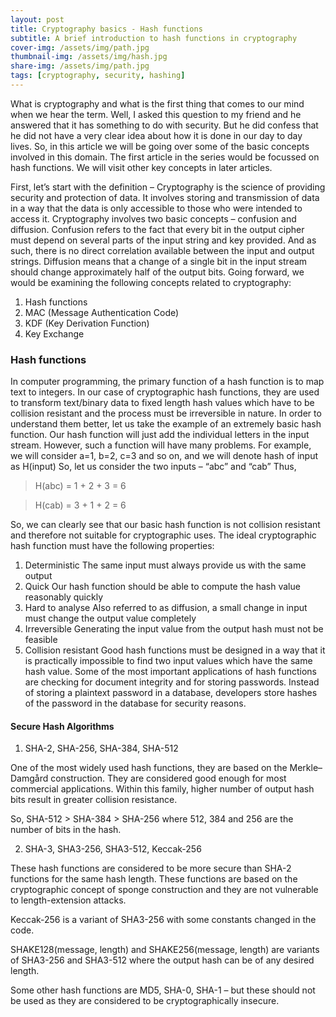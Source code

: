 ```yaml
---
layout: post
title: Cryptography basics - Hash functions
subtitle: A brief introduction to hash functions in cryptography
cover-img: /assets/img/path.jpg
thumbnail-img: /assets/img/hash.jpg
share-img: /assets/img/path.jpg
tags: [cryptography, security, hashing]
---
```

What is cryptography and what is the first thing that comes to our mind when we hear the term. Well, I
asked this question to my friend and he answered that it has something to do with security. But he did
confess that he did not have a very clear idea about how it is done in our day to day lives. So, in this
article we will be going over some of the basic concepts involved in this domain. The first article in the 
series would be focussed on hash functions. We will visit other key concepts in later articles.

First, let’s start with the definition – Cryptography is the science of providing security and protection of
data. It involves storing and transmission of data in a way that the data is only accessible to those who
were intended to access it.
Cryptography involves two basic concepts – confusion and diffusion.
Confusion refers to the fact that every bit in the output cipher must depend on several parts of the input
string and key provided. And as such, there is no direct correlation available between the input and
output strings.
Diffusion means that a change of a single bit in the input stream should change approximately half of
the output bits.
Going forward, we would be examining the following concepts related to cryptography:
01. Hash functions
02. MAC (Message Authentication Code)
03. KDF (Key Derivation Function)
04. Key Exchange

### Hash functions
In computer programming, the primary function of a hash function is to map text to integers. In our case
of cryptographic hash functions, they are used to transform text/binary data to fixed length hash values
which have to be collision resistant and the process must be irreversible in nature.
In order to understand them better, let us take the example of an extremely basic hash function. Our
hash function will just add the individual letters in the input stream. However, such a function will have
many problems.
For example, we will consider a=1, b=2, c=3 and so on, and we will denote hash of input as H(input)
So, let us consider the two inputs – “abc” and “cab”
Thus,

>H(abc) = 1 + 2 + 3 = 6

>H(cab) = 3 + 1 + 2 = 6

So, we can clearly see that our basic hash function is not collision resistant and therefore not suitable for
cryptographic uses. The ideal cryptographic hash function must have the following properties:
1. Deterministic
The same input must always provide us with the same output
2. Quick
Our hash function should be able to compute the hash value reasonably quickly
3. Hard to analyse
Also referred to as diffusion, a small change in input must change the output value completely
4. Irreversible
Generating the input value from the output hash must not be feasible
5. Collision resistant
Good hash functions must be designed in a way that it is practically impossible to find two input values
which have the same hash value.
Some of the most important applications of hash functions are checking for document integrity and for
storing passwords. Instead of storing a plaintext password in a database, developers store hashes of the
password in the database for security reasons.
#### Secure Hash Algorithms
01. SHA-2, SHA-256, SHA-384, SHA-512

One of the most widely used hash functions, they are based on the Merkle–Damgård construction. They
are considered good enough for most commercial applications. Within this family, higher number of
output hash bits result in greater collision resistance.

So, SHA-512 > SHA-384 > SHA-256 where 512, 384 and 256 are the number of bits in the hash.

02. SHA-3, SHA3-256, SHA3-512, Keccak-256

These hash functions are considered to be more secure than SHA-2 functions for the same hash length.
These functions are based on the cryptographic concept of sponge construction and they are not
vulnerable to length-extension attacks.

Keccak-256 is a variant of SHA3-256 with some constants changed in the code.

SHAKE128(message, length) and SHAKE256(message, length) are variants of SHA3-256 and SHA3-512
where the output hash can be of any desired length.

Some other hash functions are MD5, SHA-0, SHA-1 – but these should not be used as they are
considered to be cryptographically insecure.
